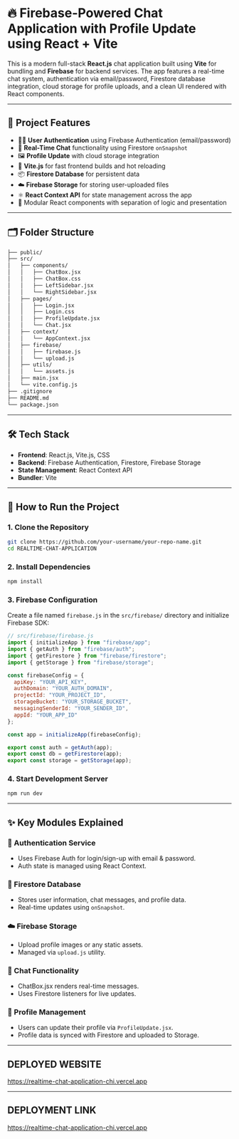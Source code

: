 

# 🔥 Firebase-Powered Chat Application with Profile Update using React + Vite

This is a modern full-stack **React.js** chat application built using **Vite** for bundling and **Firebase** for backend services. The app features a real-time chat system, authentication via email/password, Firestore database integration, cloud storage for profile uploads, and a clean UI rendered with React components.

---

## 📌 Project Features

* 🧑‍💻 **User Authentication** using Firebase Authentication (email/password)
* 🔁 **Real-Time Chat** functionality using Firestore `onSnapshot`
* 🖼️ **Profile Update** with cloud storage integration
* 🚀 **Vite.js** for fast frontend builds and hot reloading
* 📦 **Firestore Database** for persistent data
* ☁️ **Firebase Storage** for storing user-uploaded files
* ⚛️ **React Context API** for state management across the app
* 🧩 Modular React components with separation of logic and presentation

---

## 🗂️ Folder Structure

```bash
├── public/
├── src/
│   ├── components/
│   │   ├── ChatBox.jsx
│   │   ├── ChatBox.css
│   │   ├── LeftSidebar.jsx
│   │   └── RightSidebar.jsx
│   ├── pages/
│   │   ├── Login.jsx
│   │   ├── Login.css
│   │   ├── ProfileUpdate.jsx
│   │   └── Chat.jsx
│   ├── context/
│   │   └── AppContext.jsx
│   ├── firebase/
│   │   ├── firebase.js
│   │   └── upload.js
│   ├── utils/
│   │   └── assets.js
│   ├── main.jsx
│   └── vite.config.js
├── .gitignore
├── README.md
└── package.json
```

---

## 🛠️ Tech Stack

* **Frontend**: React.js, Vite.js, CSS
* **Backend**: Firebase Authentication, Firestore, Firebase Storage
* **State Management**: React Context API
* **Bundler**: Vite

---

## 🚀 How to Run the Project

### 1. Clone the Repository

```bash
git clone https://github.com/your-username/your-repo-name.git
cd REALTIME-CHAT-APPLICATION
```

### 2. Install Dependencies

```bash
npm install
```

### 3. Firebase Configuration

Create a file named `firebase.js` in the `src/firebase/` directory and initialize Firebase SDK:

```js
// src/firebase/firebase.js
import { initializeApp } from "firebase/app";
import { getAuth } from "firebase/auth";
import { getFirestore } from "firebase/firestore";
import { getStorage } from "firebase/storage";

const firebaseConfig = {
  apiKey: "YOUR_API_KEY",
  authDomain: "YOUR_AUTH_DOMAIN",
  projectId: "YOUR_PROJECT_ID",
  storageBucket: "YOUR_STORAGE_BUCKET",
  messagingSenderId: "YOUR_SENDER_ID",
  appId: "YOUR_APP_ID"
};

const app = initializeApp(firebaseConfig);

export const auth = getAuth(app);
export const db = getFirestore(app);
export const storage = getStorage(app);
```

### 4. Start Development Server

```bash
npm run dev
```

---

## ✨ Key Modules Explained

### 🔐 Authentication Service

* Uses Firebase Auth for login/sign-up with email & password.
* Auth state is managed using React Context.

### 📁 Firestore Database

* Stores user information, chat messages, and profile data.
* Real-time updates using `onSnapshot`.

### ☁️ Firebase Storage

* Upload profile images or any static assets.
* Managed via `upload.js` utility.

### 💬 Chat Functionality

* ChatBox.jsx renders real-time messages.
* Uses Firestore listeners for live updates.

### 🔄 Profile Management

* Users can update their profile via `ProfileUpdate.jsx`.
* Profile data is synced with Firestore and uploaded to Storage.

---
##  DEPLOYED WEBSITE 

https://realtime-chat-application-chi.vercel.app


---

##  DEPLOYMENT LINK 

https://realtime-chat-application-chi.vercel.app
